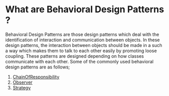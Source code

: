 # What are Behavioral Design Patterns ?

Behavioral Design Patterns are those design patterns which deal with the identification of interaction and communication between objects. In these design patterns, the interaction between objects should be made in a such a way which makes them to talk to each other easily by promoting loose coupling. These patterns are designed depending on how classes communicate with each other.
Some of the commonly used behavioral design patterns are as follows;
1. [ChainOfResponsibility](ChainOfResponsibility/README.md)
2. [Observer](Observer/README.md)
3. [Strategy](Strategy/README.md)